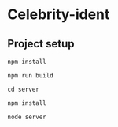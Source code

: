 # Celebrity-ident

## Project setup
```
npm install

npm run build

cd server

npm install

node server
```

